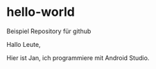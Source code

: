 # hello-world
Beispiel Repository für github

Hallo Leute,

Hier ist Jan, ich programmiere mit Android Studio.
